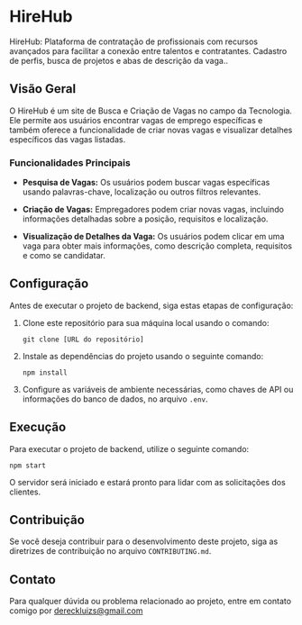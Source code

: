 # HireHub
HireHub: Plataforma de contratação de profissionais com recursos avançados para facilitar a conexão entre talentos e contratantes. Cadastro de perfis, busca de projetos e abas de descrição da vaga..
## Visão Geral

O HireHub é um site de Busca e Criação de Vagas no campo da Tecnologia. Ele permite aos usuários encontrar vagas de emprego específicas e também oferece a funcionalidade de criar novas vagas e visualizar detalhes específicos das vagas listadas.

### Funcionalidades Principais

- **Pesquisa de Vagas:** Os usuários podem buscar vagas específicas usando palavras-chave, localização ou outros filtros relevantes.

- **Criação de Vagas:** Empregadores podem criar novas vagas, incluindo informações detalhadas sobre a posição, requisitos e localização.

- **Visualização de Detalhes da Vaga:** Os usuários podem clicar em uma vaga para obter mais informações, como descrição completa, requisitos e como se candidatar.

## Configuração

Antes de executar o projeto de backend, siga estas etapas de configuração:

1. Clone este repositório para sua máquina local usando o comando:

   ```
   git clone [URL do repositório]
   ```

2. Instale as dependências do projeto usando o seguinte comando:

   ```
   npm install
   ```

3. Configure as variáveis de ambiente necessárias, como chaves de API ou informações do banco de dados, no arquivo `.env`.

## Execução

Para executar o projeto de backend, utilize o seguinte comando:

```
npm start
```

O servidor será iniciado e estará pronto para lidar com as solicitações dos clientes.

## Contribuição

Se você deseja contribuir para o desenvolvimento deste projeto, siga as diretrizes de contribuição no arquivo `CONTRIBUTING.md`.

## Contato

Para qualquer dúvida ou problema relacionado ao projeto, entre em contato comigo por dereckluizs@gmail.com
